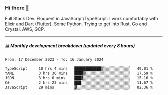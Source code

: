 ### Hi there 👋

Full Stack Dev. Eloquent in JavaScript/TypeScript. I work comfortably with Elixir and Dart (Flutter). Some Python. Trying to get into Rust, Go and Crystal. AWS, GCP.

***

##### 📊 Monthly development breakdown (updated every 8 hours)

<!--START_SECTION:waka-->

```txt
From: 17 December 2023 - To: 16 January 2024

TypeScript     10 hrs 4 mins   ████████████▒░░░░░░░░░░░░   49.01 %
YAML           3 hrs 36 mins   ████▒░░░░░░░░░░░░░░░░░░░░   17.59 %
JSON           3 hrs 6 mins    ███▓░░░░░░░░░░░░░░░░░░░░░   15.16 %
C#             2 hrs 23 mins   ███░░░░░░░░░░░░░░░░░░░░░░   11.67 %
JavaScript     29 mins         ▓░░░░░░░░░░░░░░░░░░░░░░░░   02.36 %
```

<!--END_SECTION:waka-->
